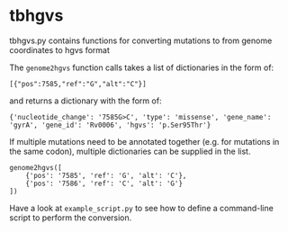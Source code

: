 # tbhgvs

tbhgvs.py contains functions for converting mutations to from genome coordinates to hgvs format

The ```genome2hgvs``` function calls takes a list of dictionaries in the form of:
```
[{"pos":7585,"ref":"G","alt":"C"}]
```
and returns a dictionary with the form of:

 ```
 {'nucleotide_change': '7585G>C', 'type': 'missense', 'gene_name': 'gyrA', 'gene_id': 'Rv0006', 'hgvs': 'p.Ser95Thr'}
 ```
 If multiple mutations need to be annotated together (e.g. for mutations in the same codon), multiple dictionaries can be supplied in the list.

```
genome2hgvs([
    {'pos': '7585', 'ref': 'G', 'alt': 'C'},
    {'pos': '7586', 'ref': 'C', 'alt': 'G'}
])
```
Have a look at `example_script.py` to see how to define a command-line script to perform the conversion.
